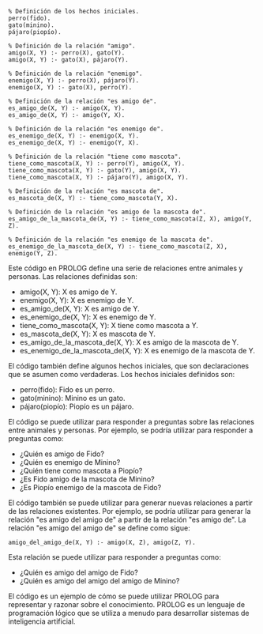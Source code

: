```
% Definición de los hechos iniciales.
perro(fido).
gato(minino).
pájaro(piopío).

% Definición de la relación "amigo".
amigo(X, Y) :- perro(X), gato(Y).
amigo(X, Y) :- gato(X), pájaro(Y).

% Definición de la relación "enemigo".
enemigo(X, Y) :- perro(X), pájaro(Y).
enemigo(X, Y) :- gato(X), perro(Y).

% Definición de la relación "es amigo de".
es_amigo_de(X, Y) :- amigo(X, Y).
es_amigo_de(X, Y) :- amigo(Y, X).

% Definición de la relación "es enemigo de".
es_enemigo_de(X, Y) :- enemigo(X, Y).
es_enemigo_de(X, Y) :- enemigo(Y, X).

% Definición de la relación "tiene como mascota".
tiene_como_mascota(X, Y) :- perro(Y), amigo(X, Y).
tiene_como_mascota(X, Y) :- gato(Y), amigo(X, Y).
tiene_como_mascota(X, Y) :- pájaro(Y), amigo(X, Y).

% Definición de la relación "es mascota de".
es_mascota_de(X, Y) :- tiene_como_mascota(Y, X).

% Definición de la relación "es amigo de la mascota de".
es_amigo_de_la_mascota_de(X, Y) :- tiene_como_mascota(Z, X), amigo(Y, Z).

% Definición de la relación "es enemigo de la mascota de".
es_enemigo_de_la_mascota_de(X, Y) :- tiene_como_mascota(Z, X), enemigo(Y, Z).

```

Este código en PROLOG define una serie de relaciones entre animales y personas. Las relaciones definidas son:

* amigo(X, Y): X es amigo de Y.
* enemigo(X, Y): X es enemigo de Y.
* es_amigo_de(X, Y): X es amigo de Y.
* es_enemigo_de(X, Y): X es enemigo de Y.
* tiene_como_mascota(X, Y): X tiene como mascota a Y.
* es_mascota_de(X, Y): X es mascota de Y.
* es_amigo_de_la_mascota_de(X, Y): X es amigo de la mascota de Y.
* es_enemigo_de_la_mascota_de(X, Y): X es enemigo de la mascota de Y.

El código también define algunos hechos iniciales, que son declaraciones que se asumen como verdaderas. Los hechos iniciales definidos son:

* perro(fido): Fido es un perro.
* gato(minino): Minino es un gato.
* pájaro(piopío): Piopío es un pájaro.

El código se puede utilizar para responder a preguntas sobre las relaciones entre animales y personas. Por ejemplo, se podría utilizar para responder a preguntas como:

* ¿Quién es amigo de Fido?
* ¿Quién es enemigo de Minino?
* ¿Quién tiene como mascota a Piopío?
* ¿Es Fido amigo de la mascota de Minino?
* ¿Es Piopío enemigo de la mascota de Fido?

El código también se puede utilizar para generar nuevas relaciones a partir de las relaciones existentes. Por ejemplo, se podría utilizar para generar la relación "es amigo del amigo de" a partir de la relación "es amigo de". La relación "es amigo del amigo de" se define como sigue:

```
amigo_del_amigo_de(X, Y) :- amigo(X, Z), amigo(Z, Y).
```

Esta relación se puede utilizar para responder a preguntas como:

* ¿Quién es amigo del amigo de Fido?
* ¿Quién es amigo del amigo del amigo de Minino?

El código es un ejemplo de cómo se puede utilizar PROLOG para representar y razonar sobre el conocimiento. PROLOG es un lenguaje de programación lógico que se utiliza a menudo para desarrollar sistemas de inteligencia artificial.